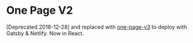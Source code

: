 # One Page V2

[Deprecated 2018-12-28] and replaced with
[one-page-v3](https://github.com/talum/one-page-v3) to deploy with Gatsby &
Netlify.
Now in React.
